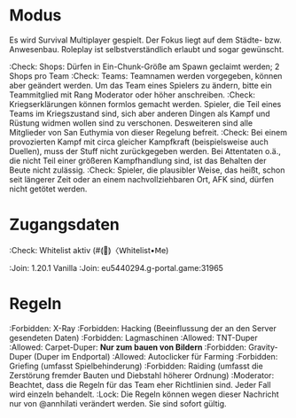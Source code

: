 # Modus
Es wird Survival Multiplayer gespielt. Der Fokus liegt auf dem Städte- bzw. Anwesenbau. Roleplay ist selbstverständlich erlaubt und sogar gewünscht.

:Check: Shops: Dürfen in Ein-Chunk-Größe am Spawn geclaimt werden; 2 Shops pro Team
:Check: Teams: Teamnamen werden vorgegeben, können aber geändert werden. Um das Team eines Spielers zu ändern, bitte ein Teammitglied mit Rang Moderator oder höher anschreiben.
:Check: Kriegserklärungen können formlos gemacht werden. Spieler, die Teil eines Teams im Kriegszustand sind, sich aber anderen Dingen als Kampf und Rüstung widmen wollen sind zu verschonen. Desweiteren sind alle Mitglieder von San Euthymia von dieser Regelung befreit.
:Check: Bei einem provozierten Kampf mit circa gleicher Kampfkraft (beispielsweise auch Duellen), muss der Stuff nicht zurückgegeben werden. Bei Attentaten o.ä., die nicht Teil einer größeren Kampfhandlung sind, ist das Behalten der Beute nicht zulässig.
:Check: Spieler, die plausibler Weise, das heißt, schon seit längerer Zeit oder an einem nachvollziehbaren Ort, AFK sind, dürfen nicht getötet werden.

# Zugangsdaten

:Check: Whitelist aktiv (#⟬🔑⟭〈𝖶hitelist•𝖬e)

:Join: 1.20.1 Vanilla
:Join: eu5440294.g-portal.game:31965

# Regeln
:Forbidden: X-Ray
:Forbidden: Hacking (Beeinflussung der an den Server gesendeten Daten)
:Forbidden: Lagmaschinen
:Allowed: TNT-Duper
:Allowed: Carpet-Duper: **Nur zum bauen von Bildern**
:Forbidden: Gravity-Duper (Duper im Endportal)
:Allowed: Autoclicker für Farming
:Forbidden: Griefing (umfasst Spielbehinderung)
:Forbidden: Raiding (umfasst die Zerstörung fremder Bauten und Diebstahl höherer Ordnung)
:Moderator: Beachtet, dass die Regeln für das Team eher Richtlinien sind. Jeder Fall wird einzeln behandelt.
:Lock: Die Regeln können wegen dieser Nachricht nur von @annhilati verändert werden. Sie sind sofort gültig.